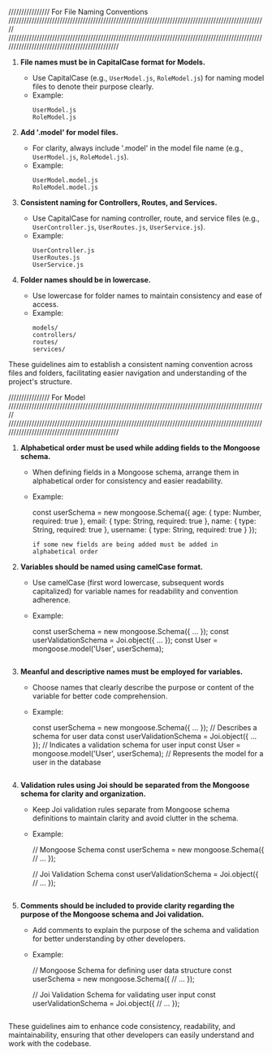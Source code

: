 ////////////////   For File Naming Conventions /////////////////////////////////////////////////////////////////////////////////////////////////////
//////////////////////////////////////////////////////////////////////////////////////////////////////////////////////////////////////////////

1. **File names must be in CapitalCase format for Models.**
   - Use CapitalCase (e.g., `UserModel.js`, `RoleModel.js`) for naming model files to denote their purpose clearly.
   - Example:
     ```
     UserModel.js
     RoleModel.js
     ```

2. **Add '.model' for model files.**
   - For clarity, always include '.model' in the model file name (e.g., `UserModel.js`, `RoleModel.js`).
   - Example:
     ```
     UserModel.model.js
     RoleModel.model.js
     ```

3. **Consistent naming for Controllers, Routes, and Services.**
   - Use CapitalCase for naming controller, route, and service files (e.g., `UserController.js`, `UserRoutes.js`, `UserService.js`).
   - Example:
     ```
     UserController.js
     UserRoutes.js
     UserService.js
     ```

4. **Folder names should be in lowercase.**
   - Use lowercase for folder names to maintain consistency and ease of access.
   - Example:
     ```
     models/
     controllers/
     routes/
     services/
     ```

These guidelines aim to establish a consistent naming convention across files and folders, facilitating easier navigation and understanding of the project's structure.




////////////////   For Model /////////////////////////////////////////////////////////////////////////////////////////////////////
//////////////////////////////////////////////////////////////////////////////////////////////////////////////////////////////////////////////

1. **Alphabetical order must be used while adding fields to the Mongoose schema.**
   - When defining fields in a Mongoose schema, arrange them in alphabetical order for consistency and easier readability.
   - Example:
    
     const userSchema = new mongoose.Schema({
         age: {
             type: Number,
             required: true
         },
         email: {
             type: String,
             required: true
         },
         name: {
             type: String,
             required: true
         },
         username: {
             type: String,
             required: true
         }
     });
     ```
     if some new fields are being added must be added in alphabetical order

2. **Variables should be named using camelCase format.**
   - Use camelCase (first word lowercase, subsequent words capitalized) for variable names for readability and convention adherence.
   - Example:
    
     const userSchema = new mongoose.Schema({ ... });
     const userValidationSchema = Joi.object({ ... });
     const User = mongoose.model('User', userSchema);
     ```

3. **Meanful and descriptive names must be employed for variables.**
   - Choose names that clearly describe the purpose or content of the variable for better code comprehension.
   - Example:
    
     const userSchema = new mongoose.Schema({ ... }); // Describes a schema for user data
     const userValidationSchema = Joi.object({ ... }); // Indicates a validation schema for user input
     const User = mongoose.model('User', userSchema); // Represents the model for a user in the database
     ```

4. **Validation rules using Joi should be separated from the Mongoose schema for clarity and organization.**
   - Keep Joi validation rules separate from Mongoose schema definitions to maintain clarity and avoid clutter in the schema.
   - Example:
    
     // Mongoose Schema
     const userSchema = new mongoose.Schema({
         // ...
     });

     // Joi Validation Schema
     const userValidationSchema = Joi.object({
         // ...
     });
     ```

5. **Comments should be included to provide clarity regarding the purpose of the Mongoose schema and Joi validation.**
   - Add comments to explain the purpose of the schema and validation for better understanding by other developers.
   - Example:
    
     // Mongoose Schema for defining user data structure
     const userSchema = new mongoose.Schema({
         // ...
     });

     // Joi Validation Schema for validating user input
     const userValidationSchema = Joi.object({
         // ...
     });
     ```

These guidelines aim to enhance code consistency, readability, and maintainability, ensuring that other developers can easily understand and work with the codebase.




